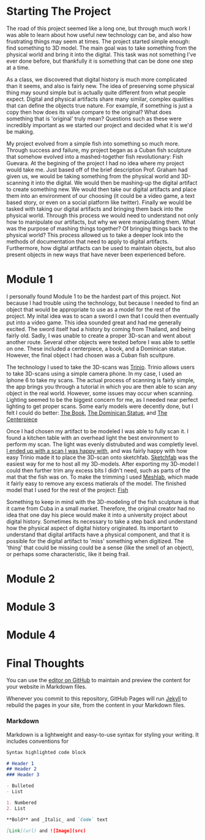 # Starting The Project
The road of this project seemed like a long one, but through much work I was able to learn about how useful new technology can be, and also how frustrating things may seem at times. The project started simple enough: find something to 3D model. The main goal was to take something from the physical world and bring it into the digital. This task was not something I've ever done before, but thankfully it is something that can be done one step at a time.

As a class, we discovered that digital history is much more complicated than it seems, and also is fairly new. The idea of preserving some physical thing may sound simple but is actually quite different from what people expect. Digital and physical artifacts share many similar, complex qualities that can define the objects true nature. For example, if something is just a copy then how does its value compare to the original? What does something that is 'original' truly mean? Questions such as these were incredibly important as we started our project and decided what it is we'd be making.

My project evolved from a simple fish into something so much more. Through success and failure, my project began as a Cuban fish sculpture that somehow evolved into a mashed-together fish revolutionary: Fish Guevara. At the begining of the project I had no idea where my project would take me. Just based off of the brief description Prof. Graham had given us, we would be taking something from the physical world and 3D-scanning it into the digital. We would then be mashing-up the digital artifact to create something new. We would then take our digital artifacts and place them into an environment of our choosing (it could be a video game, a text based story, or even on a social platform like twitter). Finally we would be tasked with taking our digital artifacts and bringing them back into the physical world. Through this process we would need to understand not only how to manipulate our artifacts, but why we were manipulating them. What was the purpose of mashing things together? Of bringing things back to the physical world? This process allowed us to take a deeper look into the methods of documentation that need to apply to digital artifacts. Furthermore, how digital artifacts can be used to maintain objects, but also present objects in new ways that have never been experienced before. 


# Module 1
I personally found Module 1 to be the hardest part of this project. Not because I had trouble using the technology, but because I needed to find an object that would be appropriate to use as a model for the rest of the project. My inital idea was to scan a sword I own that I could then eventually put into a video game. This idea sounded great and had me generally excited. The sword itself had a history by coming from Thailand, and being fairly old. Sadly, I was unable to create a proper 3D-scan and went about another route. Several other objects were tested before I was able to settle on one. These included a centerpiece, a book, and a Dominican statue. However, the final object I had chosen was a Cuban fish scultpure. 

The technology I used to take the 3D-scans was [Trinio](http://www.trnio.com/). Trinio allows users to take 3D-scans using a simple camera phone. In my case, I used an Iphone 6 to take my scans. The actual process of scanning is fairly simple, the app brings you through a tutorial in which you are then able to scan any object in the real world. However, some issues may occur when scanning. Lighting seemed to be the biggest concern for me, as I needed near perfect lighting to get proper scans. Some early models were decently done, but I felt I could do better: [The Book](https://sketchfab.com/models/d1f378747d704f85bf2dbd87edef3520), [The Dominican Statue](https://sketchfab.com/models/4cd812c487104407b07f6d7083889b5f), and [The Centerpiece](https://sketchfab.com/models/afb3508aa00d45c387f94e857d6fd173)

Once I had chosen my artifact to be modeled I was able to fully scan it. I found a kitchen table with an overhead light the best environment to perform my scan. The light was evenly distrubuted and was completly level. [I ended up with a scan I was happy with](https://sketchfab.com/models/90574af557eb40ae9cac54d49027d070), and was fairly happy with how easy Trinio made it to place the 3D-scan onto sketchfab. [Sketchfab](https://sketchfab.com/) was the easiest way for me to host all my 3D-models. After exporting my 3D-model I could then further trim any excess bits I didn't need, such as parts of the mat that the fish was on. To make the trimming I used [Meshlab](http://www.meshlab.net/), which made it fairly easy to remove any excess matierals of the model. The finished model that I used for the rest of the project: [Fish](https://sketchfab.com/models/15a1b981047649bbb55d11470419661d)

Something to keep in mind with the 3D-modeling of the fish sculpture is that it came from Cuba in a small market. Therefore, the original creator had no idea that one day his piece would make it into a university project about digital history. Sometimes its necessary to take a step back and understand how the physical aspect of digital history originated. Its important to understand that digital artifacts have a physical component, and that it is possible for the digital artifact to 'miss' something when digitized. The 'thing' that could be missing could be a sense (like the smell of an object), or perhaps some characteristic, like it being frail. 



# Module 2


# Module 3


# Module 4


# Final Thoughts

You can use the [editor on GitHub](https://github.com/Piespork/piespork.github.io/edit/master/index.md) to maintain and preview the content for your website in Markdown files.

Whenever you commit to this repository, GitHub Pages will run [Jekyll](https://jekyllrb.com/) to rebuild the pages in your site, from the content in your Markdown files.

### Markdown

Markdown is a lightweight and easy-to-use syntax for styling your writing. It includes conventions for

```markdown
Syntax highlighted code block

# Header 1
## Header 2
### Header 3

- Bulleted
- List

1. Numbered
2. List

**Bold** and _Italic_ and `Code` text

[Link](url) and ![Image](src)
```

